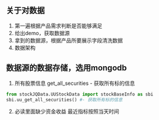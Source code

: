 ##  关于对数据
1.  第一遍根据产品需求判断是否能够满足
2.  给出demo，获取数据源
3.  拿到的数据源，根据产品所要展示字段清洗数据
4.  数据架构

## 数据源的数据存储，选用mongodb
1.  所有股票信息  get_all_securities - 获取所有标的信息
```python
from stockJQData.UUStockData import stockBaseInfo as sbi
sbi.uu_get_all_securities() #- 获取所有标的信息
```

2. 必读里面缺少资金收益  最近指标按照当天时间